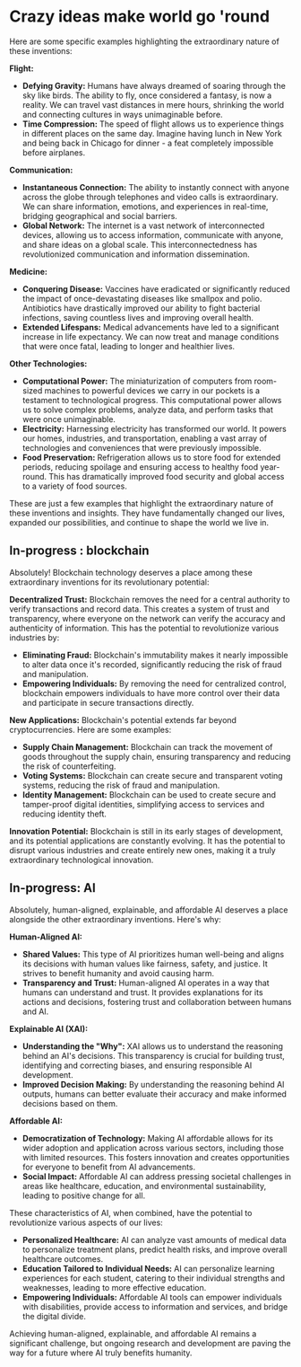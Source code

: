 # Crazy ideas make world go 'round

Here are some specific examples highlighting the extraordinary nature of these inventions:

**Flight:**

* **Defying Gravity:** Humans have always dreamed of soaring through the sky like birds. The ability to fly, once considered a fantasy, is now a reality. We can travel vast distances in mere hours, shrinking the world and connecting cultures in ways unimaginable before.
* **Time Compression:**  The speed of flight allows us to experience things in different places on the same day. Imagine having lunch in New York and being back in Chicago for dinner - a feat completely impossible before airplanes.

**Communication:**

* **Instantaneous Connection:**  The ability to instantly connect with anyone across the globe through telephones and video calls is extraordinary. We can share information, emotions, and experiences in real-time, bridging geographical and social barriers.
* **Global Network:** The internet is a vast network of interconnected devices, allowing us to access information, communicate with anyone, and share ideas on a global scale. This interconnectedness has revolutionized communication and information dissemination.

**Medicine:**

* **Conquering Disease:** Vaccines have eradicated or significantly reduced the impact of once-devastating diseases like smallpox and polio. Antibiotics have drastically improved our ability to fight bacterial infections, saving countless lives and improving overall health.
* **Extended Lifespans:** Medical advancements have led to a significant increase in life expectancy. We can now treat and manage conditions that were once fatal, leading to longer and healthier lives.

**Other Technologies:**

* **Computational Power:**  The miniaturization of computers from room-sized machines to powerful devices we carry in our pockets is a testament to technological progress. This computational power allows us to solve complex problems, analyze data, and perform tasks that were once unimaginable.
* **Electricity:**  Harnessing electricity has transformed our world. It powers our homes, industries, and transportation, enabling a vast array of technologies and conveniences that were previously impossible.
* **Food Preservation:**  Refrigeration allows us to store food for extended periods, reducing spoilage and ensuring access to healthy food year-round. This has dramatically improved food security and global access to a variety of food sources.

These are just a few examples that highlight the extraordinary nature of these inventions and insights. They have fundamentally changed our lives, expanded our possibilities, and continue to shape the world we live in. 

## In-progress : blockchain
Absolutely! Blockchain technology deserves a place among these extraordinary inventions for its revolutionary potential:

**Decentralized Trust:**  Blockchain removes the need for a central authority to verify transactions and record data. This creates a system of trust and transparency, where everyone on the network can verify the accuracy and authenticity of information. This has the potential to revolutionize various industries by:

* **Eliminating Fraud:**  Blockchain's immutability makes it nearly impossible to alter data once it's recorded, significantly reducing the risk of fraud and manipulation.
* **Empowering Individuals:**  By removing the need for centralized control, blockchain empowers individuals to have more control over their data and participate in secure transactions directly.

**New Applications:**  Blockchain's potential extends far beyond cryptocurrencies. Here are some examples:

* **Supply Chain Management:** Blockchain can track the movement of goods throughout the supply chain, ensuring transparency and reducing the risk of counterfeiting.
* **Voting Systems:** Blockchain can create secure and transparent voting systems, reducing the risk of fraud and manipulation.
* **Identity Management:** Blockchain can be used to create secure and tamper-proof digital identities, simplifying access to services and reducing identity theft.

**Innovation Potential:**  Blockchain is still in its early stages of development, and its potential applications are constantly evolving. It has the potential to disrupt various industries and create entirely new ones, making it a truly extraordinary technological innovation.

## In-progress: AI

Absolutely, human-aligned, explainable, and affordable AI deserves a place alongside the other extraordinary inventions. Here's why:

**Human-Aligned AI:**

* **Shared Values:** This type of AI prioritizes human well-being and aligns its decisions with human values like fairness, safety, and justice. It strives to benefit humanity and avoid causing harm.
* **Transparency and Trust:** Human-aligned AI operates in a way that humans can understand and trust. It provides explanations for its actions and decisions, fostering trust and collaboration between humans and AI.

**Explainable AI (XAI):**

* **Understanding the "Why":** XAI allows us to understand the reasoning behind an AI's decisions. This transparency is crucial for building trust, identifying and correcting biases, and ensuring responsible AI development.
* **Improved Decision Making:** By understanding the reasoning behind AI outputs, humans can better evaluate their accuracy and make informed decisions based on them.

**Affordable AI:**

* **Democratization of Technology:** Making AI affordable allows for its wider adoption and application across various sectors, including those with limited resources. This fosters innovation and creates opportunities for everyone to benefit from AI advancements.
* **Social Impact:** Affordable AI can address pressing societal challenges in areas like healthcare, education, and environmental sustainability, leading to positive change for all.

These characteristics of AI, when combined, have the potential to revolutionize various aspects of our lives:

* **Personalized Healthcare:** AI can analyze vast amounts of medical data to personalize treatment plans, predict health risks, and improve overall healthcare outcomes.
* **Education Tailored to Individual Needs:** AI can personalize learning experiences for each student, catering to their individual strengths and weaknesses, leading to more effective education.
* **Empowering Individuals:** Affordable AI tools can empower individuals with disabilities, provide access to information and services, and bridge the digital divide.

Achieving human-aligned, explainable, and affordable AI remains a significant challenge, but ongoing research and development are paving the way for a future where AI truly benefits humanity.

